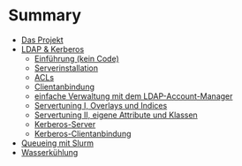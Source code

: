 # Summary

- [Das Projekt](./einleitung.md)
- [LDAP & Kerberos](ldap/index.md)
	- [Einführung (kein Code)](ldap/ldap-01.md)
	- [Serverinstallation](ldap/ldap-02.md)
	- [ACLs]()
	- [Clientanbindung]()
	- [einfache Verwaltung mit dem LDAP-Account-Manager]()
	- [Servertuning I, Overlays und Indices]()
	- [Servertuning II, eigene Attribute und Klassen]()
	- [Kerberos-Server]()
	- [Kerberos-Clientanbindung]()
- [Queueing mit Slurm]()
- [Wasserkühlung]()
